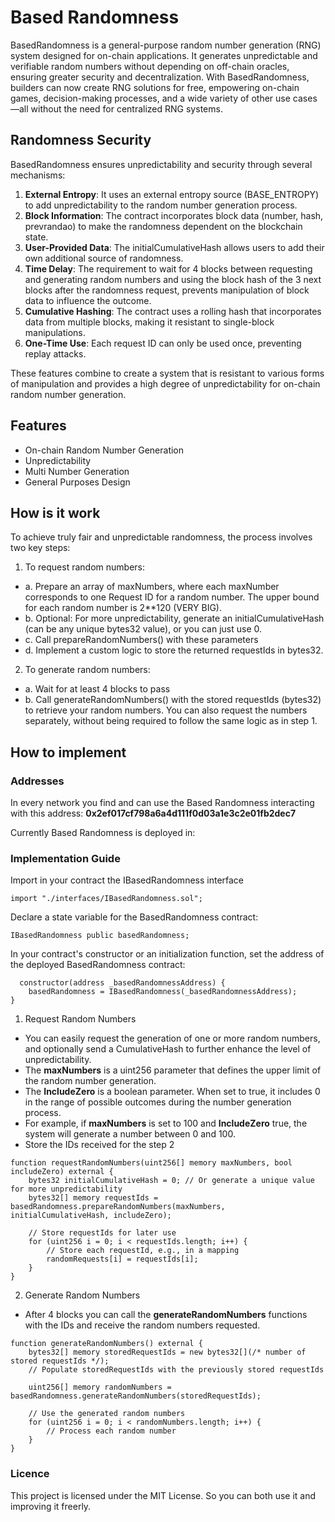 # Based Randomness

BasedRandomness is a general-purpose random number generation (RNG) system designed for on-chain applications. It generates unpredictable and verifiable random numbers without depending on off-chain oracles, ensuring greater security and decentralization. With BasedRandomness, builders can now create RNG solutions for free, empowering on-chain games, decision-making processes, and a wide variety of other use cases—all without the need for centralized RNG systems.

## Randomness Security

BasedRandomness ensures unpredictability and security through several mechanisms:

1. **External Entropy**: It uses an external entropy source (BASE_ENTROPY) to add unpredictability to the random number generation process.
2. **Block Information**: The contract incorporates block data (number, hash, prevrandao) to make the randomness dependent on the blockchain state.
3. **User-Provided Data**: The initialCumulativeHash allows users to add their own additional source of randomness.
4. **Time Delay**: The requirement to wait for 4 blocks between requesting and generating random numbers and using the block hash of the 3 next blocks after the randomness request, prevents manipulation of block data to influence the outcome.
5. **Cumulative Hashing**: The contract uses a rolling hash that incorporates data from multiple blocks, making it resistant to single-block manipulations.
6. **One-Time Use**: Each request ID can only be used once, preventing replay attacks.

These features combine to create a system that is resistant to various forms of manipulation and provides a high degree of unpredictability for on-chain random number generation.

## Features

- On-chain Random Number Generation
- Unpredictability
- Multi Number Generation
- General Purposes Design

## How is it work

To achieve truly fair and unpredictable randomness, the process involves two key steps:

1. To request random numbers:
- a. Prepare an array of maxNumbers, where each maxNumber corresponds to one Request ID for a random number. The upper bound for each random number is 2**120 (VERY BIG).
- b. Optional: For more unpredictability, generate an initialCumulativeHash (can be any unique bytes32 value), or you can just use 0.
- c. Call prepareRandomNumbers() with these parameters
- d. Implement a custom logic to store the returned requestIds in bytes32.

2. To generate random numbers:
- a. Wait for at least 4 blocks to pass
- b. Call generateRandomNumbers() with the stored requestIds (bytes32) to retrieve your random numbers. You can also request the numbers separately, without being required to follow the same logic as in step 1.

## How to implement

### Addresses

In every network you find and can use the Based Randomness interacting with this address: **0x2ef017cf798a6a4d111f0d03a1e3c2e01fb2dec7**

Currently Based Randomness is deployed in:



### Implementation Guide

Import in your contract the IBasedRandomness interface

```solidity
import "./interfaces/IBasedRandomness.sol";
```

Declare a state variable for the BasedRandomness contract:

```solidity
IBasedRandomness public basedRandomness;
```

In your contract's constructor or an initialization function, set the address of the deployed BasedRandomness contract:

```solidity
  constructor(address _basedRandomnessAddress) {
    basedRandomness = IBasedRandomness(_basedRandomnessAddress);
}
```

1. Request Random Numbers
- You can easily request the generation of one or more random numbers, and optionally send a CumulativeHash to further enhance the level of unpredictability.
- The **maxNumbers** is a uint256 parameter that defines the upper limit of the random number generation.
- The **IncludeZero** is a boolean parameter. When set to true, it includes 0 in the range of possible outcomes during the number generation process.
- For example, if **maxNumbers** is set to 100 and **IncludeZero** true, the system will generate a number between 0 and 100.
- Store the IDs received for the step 2

```solidity
function requestRandomNumbers(uint256[] memory maxNumbers, bool includeZero) external {
    bytes32 initialCumulativeHash = 0; // Or generate a unique value for more unpredictability
    bytes32[] memory requestIds = basedRandomness.prepareRandomNumbers(maxNumbers, initialCumulativeHash, includeZero);
    
    // Store requestIds for later use
    for (uint256 i = 0; i < requestIds.length; i++) {
        // Store each requestId, e.g., in a mapping
        randomRequests[i] = requestIds[i];
    }
}
```

2. Generate Random Numbers

- After 4 blocks you can call the **generateRandomNumbers** functions with the IDs and receive the random numbers requested.

```solidity
function generateRandomNumbers() external {
    bytes32[] memory storedRequestIds = new bytes32[](/* number of stored requestIds */);
    // Populate storedRequestIds with the previously stored requestIds
    
    uint256[] memory randomNumbers = basedRandomness.generateRandomNumbers(storedRequestIds);
    
    // Use the generated random numbers
    for (uint256 i = 0; i < randomNumbers.length; i++) {
        // Process each random number
    }
}
```

### Licence
This project is licensed under the MIT License. So you can both use it and improving it freerly.

